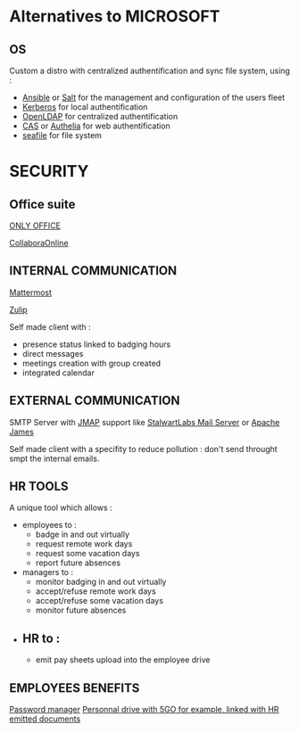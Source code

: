 # Alternatives to MICROSOFT

## OS
Custom a distro with centralized authentification and sync file system, using :
- [Ansible](https://github.com/ansible/ansible) or [Salt](https://github.com/saltstack/salt) for the management and configuration of the users fleet
- [Kerberos](https://web.mit.edu/kerberos/) for local authentification
- [OpenLDAP](https://www.openldap.org/) for centralized authentification
- [CAS](https://github.com/apereo/cas) or [Authelia](https://github.com/authelia/authelia) for web authentification
- [seafile](https://github.com/haiwen/seafile) for file system

# SECURITY

## Office suite
[ONLY OFFICE](https://github.com/ONLYOFFICE/DocumentServer)

[CollaboraOnline](https://github.com/CollaboraOnline/online)

## INTERNAL COMMUNICATION
[Mattermost](https://github.com/mattermost/mattermost)

[Zulip](https://github.com/zulip/zulip)

Self made client with :
- presence status linked to badging hours
- direct messages
- meetings creation with group created
- integrated calendar

## EXTERNAL COMMUNICATION
SMTP Server with [JMAP](https://jmap.io/) support like [StalwartLabs Mail Server](https://github.com/stalwartlabs/mail-server) or [Apache James](https://github.com/apache/james-project)

Self made client with a specifity to reduce pollution : don't send throught smpt the internal emails.

## HR TOOLS
A unique tool which allows :
- employees to : 
    - badge in and out virtually
    - request remote work days
    - request some vacation days
    - report future absences
- managers to :
    - monitor badging in and out virtually
    - accept/refuse remote work days
    - accept/refuse some vacation days
    - monitor future absences
- HR to :
    - 
    - emit pay sheets upload into the employee drive

## EMPLOYEES BENEFITS
[Password manager](https://github.com/dani-garcia/vaultwarden)
[Personnal drive with 5GO for example, linked with HR emitted documents](https://github.com/newtondotcom/CoffreTonDoc)